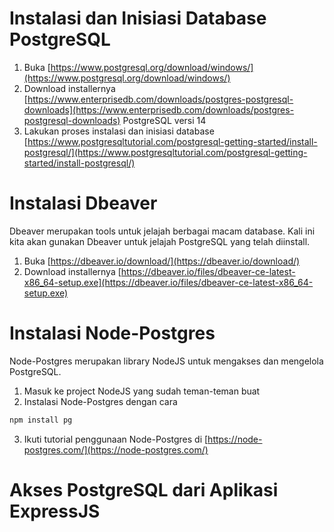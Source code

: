 # Instalasi dan Inisiasi Database PostgreSQL

1. Buka [https://www.postgresql.org/download/windows/](https://www.postgresql.org/download/windows/)
2. Download installernya [https://www.enterprisedb.com/downloads/postgres-postgresql-downloads](https://www.enterprisedb.com/downloads/postgres-postgresql-downloads) PostgreSQL versi 14
3. Lakukan proses instalasi dan inisiasi database [https://www.postgresqltutorial.com/postgresql-getting-started/install-postgresql/](https://www.postgresqltutorial.com/postgresql-getting-started/install-postgresql/)

# Instalasi Dbeaver

Dbeaver merupakan tools untuk jelajah berbagai macam database. Kali ini kita akan gunakan Dbeaver untuk jelajah PostgreSQL yang telah diinstall.

1. Buka [https://dbeaver.io/download/](https://dbeaver.io/download/)
2. Download installernya [https://dbeaver.io/files/dbeaver-ce-latest-x86_64-setup.exe](https://dbeaver.io/files/dbeaver-ce-latest-x86_64-setup.exe)

# Instalasi Node-Postgres

Node-Postgres merupakan library NodeJS untuk mengakses dan mengelola PostgreSQL.

1. Masuk ke project NodeJS yang sudah teman-teman buat
2. Instalasi Node-Postgres dengan cara
```sh
npm install pg
```
3. Ikuti tutorial penggunaan Node-Postgres di [https://node-postgres.com/](https://node-postgres.com/)

# Akses PostgreSQL dari Aplikasi ExpressJS

